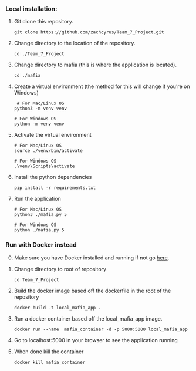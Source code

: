 ### Local installation:

1. Git clone this repository. 
    ```
    git clone https://github.com/zachcyrus/Team_7_Project.git
    ```


2. Change directory to the location of the repository.

    ```
    cd ./Team_7_Project
    ```

3. Change directory to mafia (this is where the application is located). 

    ```
    cd ./mafia
    ```

4. Create a virtual environment (the method for this will change if you're on Windows)

    ```
     # For Mac/Linux OS
    python3 -m venv venv
    ```

    ```
    # For Windows OS
    python -m venv venv
    ```
 
5. Activate the virtual environment 

    ```
    # For Mac/Linux OS
    source ./venv/bin/activate
    ```

    ```
    # For Windows OS
    .\venv\Scripts\activate
    ```

6. Install the python dependencies 

    ```
    pip install -r requirements.txt
    ```

7. Run the application 

    ```
    # For Mac/Linux OS
    python3 ./mafia.py 5
    ``` 

    ```
    # For Windows OS
    python ./mafia.py 5
    ```

### Run with Docker instead 

0. Make sure you have Docker installed and running if not go [here](https://docs.docker.com/get-docker/). 

1. Change directory to root of repository

    ```
    cd Team_7_Project
    ```

2. Build the docker image based off the dockerfile in the root of the repository 

    ```
    docker build -t local_mafia_app . 
    ```

3. Run a docker container based off the local_mafia_app image. 

    ```
    docker run --name  mafia_container -d -p 5000:5000 local_mafia_app
    ```

4. Go to localhost:5000 in your browser to see the application running

5. When done kill the container 

    ```
    docker kill mafia_container
    ```
